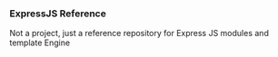 ### ExpressJS Reference

Not a project, just a reference repository for Express JS modules and template Engine
